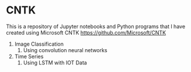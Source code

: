 # CNTK
This is a repository of Jupyter notebooks and Python programs that I have created using Microsoft CNTK https://github.com/Microsoft/CNTK

1. Image Classification
    1. Using convolution neural networks
2. Time Series
    1. Using LSTM with IOT Data
